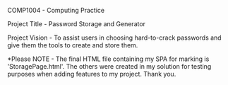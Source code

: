 COMP1004 - Computing Practice


Project Title - Password Storage and Generator


Project Vision - To assist users in choosing hard-to-crack passwords and give them the tools to create and store them.

*Please NOTE - The final HTML file containing my SPA for marking is 'StoragePage.html'. The others were created in my solution for testing purposes when adding features to my project. Thank you.
